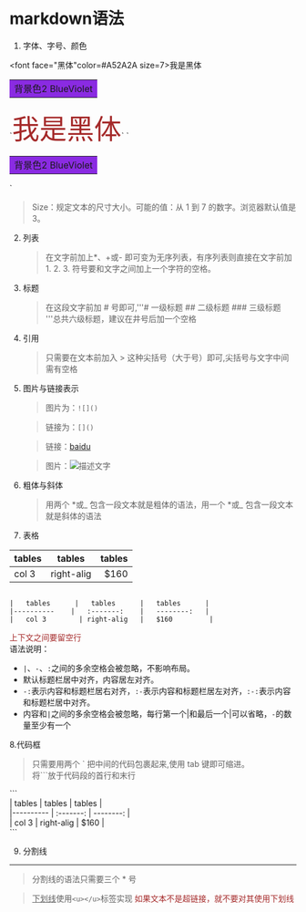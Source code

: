 # markdown语法
1. 字体、字号、颜色

<font face="黑体"color=#A52A2A  size=7>我是黑体</font>  
<table><tr><td bgcolor= BlueViolet > 背景色2 BlueViolet </td></tr></table>  
`<font face="黑体"color=#A52A2A  size=7>我是黑体</font>`  
`<table><tr><td bgcolor= BlueViolet > 背景色2 BlueViolet </td></tr></table>`  

 > Size：规定文本的尺寸大小。可能的值：从 1 到 7 的数字。浏览器默认值是 3。

2. 列表

    > 在文字前加上*、+或- 即可变为无序列表，有序列表则直接在文字前加1. 2. 3. 符号要和文字之间加上一个字符的空格。

3. 标题

    > 在这段文字前加 # 号即可,'''# 一级标题 ## 二级标题 ### 三级标题 '''总共六级标题，建议在井号后加一个空格

4. 引用

    > 只需要在文本前加入 > 这种尖括号（大于号）即可,尖括号与文字中间需有空格

5. 图片与链接表示

    > 图片为：`![]()`

    > 链接为：`[]()`

    > 链接：[baidu](https://www.baidu.com)

    > 图片：![描述文字](https://img03.sogoucdn.com/app/a/100520093/b692ca88cf40622d-c4c351c548f54192-bb3dcf0e0a9e96d7137a472afa9b9192.jpg)

6. 粗体与斜体

    > 用两个 *或_ 包含一段文本就是粗体的语法，用一个 *或_ 包含一段文本就是斜体的语法

7. 表格

|   tables      |   tables      |   tables      |
|----------    |   :-------:    |   --------:   |
|   col 3        | right-alig   |   $160         |  

```

|   tables      |   tables      |   tables      |
|----------    |   :-------:    |   --------:   |
|   col 3        | right-alig   |   $160         |
```

<font color=#A52A2A  >上下文之间要留空行</font>  
语法说明：  

* `|`、`-`、`:`之间的多余空格会被忽略，不影响布局。  
* 默认标题栏居中对齐，内容居左对齐。  
* `-:`表示内容和标题栏居右对齐，`:-`表示内容和标题栏居左对齐，`:-:`表示内容和标题栏居中对齐。  
* 内容和`|`之间的多余空格会被忽略，每行第一个|和最后一个|可以省略，`-`的数量至少有一个


8.代码框
> 只需要用两个 ` 把中间的代码包裹起来,使用 tab 键即可缩进。  
> 将\```放于代码段的首行和末行

\```  
|   tables      |   tables      |   tables      |  
|----------    |   :-------:    |   --------:   |  
|   col 3        | right-alig   |   $160         |  
\```

9. 分割线
***

> 分割线的语法只需要三个 * 号

> <u>下划线</u>使用`<u></u>`标签实现 <font color=#A52A2A  >如果文本不是超链接，就不要对其使用下划线</font>
